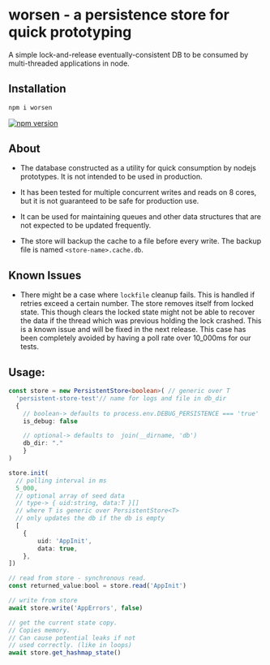 # worsen - a persistence store for quick prototyping

A simple lock-and-release eventually-consistent DB to be consumed by multi-threaded applications in node.

## Installation

```sh
npm i worsen
```

[![npm version](https://badge.fury.io/js/worsen.svg)](https://badge.fury.io/js/worsen)


## About
- The database constructed as a utility for quick consumption by nodejs prototypes. It is not intended to be used in production. 

- It has been tested for multiple concurrent writes and reads on 8 cores, but it is not guaranteed to be safe for production use.

- It can be used for maintaining queues and other data structures that are not expected to be updated frequently.

- The store will backup the cache to a file before every write. The backup file is named `<store-name>.cache.db`.

## Known Issues
- There might be a case where `lockfile` cleanup fails. This is handled if retries exceed a certain number. The store removes itself from locked state. This though clears the locked state might not be able to recover the data if the thread which was previous
holding the lock crashed. This is a known issue and will be fixed in the next release. This case has been completely avoided by having a poll rate over 10_000ms for our tests.

## Usage:

```ts
const store = new PersistentStore<boolean>( // generic over T
  'persistent-store-test'// name for logs and file in db_dir
  {
    // boolean-> defaults to process.env.DEBUG_PERSISTENCE === 'true'
    is_debug: false 

    // optional-> defaults to  join(__dirname, 'db')
    db_dir: "." 
    }
)
```

```ts
store.init(
  // polling interval in ms
  5_000, 
  // optional array of seed data
  // type-> { uid:string, data:T }[] 
  // where T is generic over PersistentStore<T>
  // only updates the db if the db is empty
  [
	{
		uid: 'AppInit',
		data: true,
	},
])
```

```ts
// read from store - synchronous read.
const returned_value:bool = store.read('AppInit')
```

```ts
// write from store
await store.write('AppErrors', false)
```

```ts
// get the current state copy. 
// Copies memory.
// Can cause potential leaks if not
// used correctly. (like in loops)
await store.get_hashmap_state()
```
